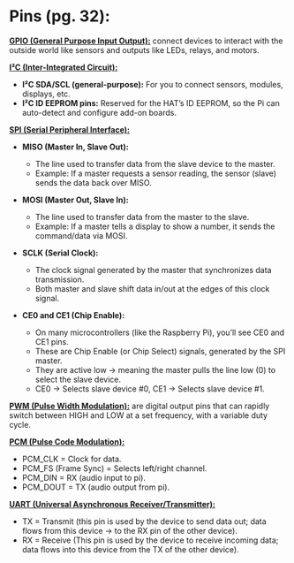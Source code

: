 # Pins (pg. 32):

<ins>**GPIO (General Purpose Input Output):**</ins> connect devices to interact with the outside world like sensors and outputs like LEDs, relays, and motors.

<ins>**I²C (Inter-Integrated Circuit):**</ins>

  - **I²C SDA/SCL (general-purpose):** For you to connect sensors, modules, displays, etc.
  - **I²C ID EEPROM pins:** Reserved for the HAT’s ID EEPROM, so the Pi can auto-detect and configure add-on boards.

<ins>**SPI (Serial Peripheral Interface):**</ins>

  - **MISO (Master In, Slave Out):**
    - The line used to transfer data from the slave device to the master.
    - Example: If a master requests a sensor reading, the sensor (slave) sends the data back over MISO.

  - **MOSI (Master Out, Slave In):**
    - The line used to transfer data from the master to the slave.
    - Example: If a master tells a display to show a number, it sends the command/data via MOSI.

  - **SCLK (Serial Clock):**
    - The clock signal generated by the master that synchronizes data transmission.
    - Both master and slave shift data in/out at the edges of this clock signal.

  - **CE0 and CE1 (Chip Enable):**
    - On many microcontrollers (like the Raspberry Pi), you’ll see CE0 and CE1 pins.
    - These are Chip Enable (or Chip Select) signals, generated by the SPI master.
    - They are active low → meaning the master pulls the line low (0) to select the slave device.
    - CE0 → Selects slave device #0, CE1 → Selects slave device #1. 

<ins>**PWM (Pulse Width Modulation):**</ins> are digital output pins that can rapidly switch between HIGH and LOW at a set frequency, with a variable duty cycle.

<ins>**PCM (Pulse Code Modulation):**</ins>
  - PCM_CLK = Clock for data.
  - PCM_FS (Frame Sync) = Selects left/right channel.
  - PCM_DIN = RX (audio input to pi).
  - PCM_DOUT = TX (audio output from pi). 

<ins>**UART (Universal Asynchronous Receiver/Transmitter):**</ins>
  - TX = Transmit (this pin is used by the device to send data out; data flows from this device → to the RX pin of the other device).
  - RX = Receive (This pin is used by the device to receive incoming data; data flows into this device from the TX of the other device).
